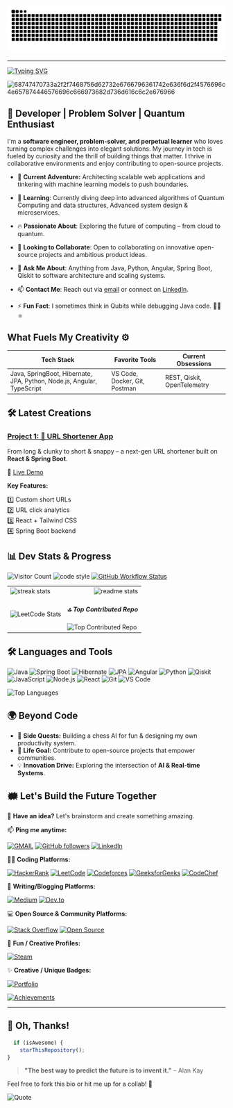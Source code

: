 [//]: # (# Welcome to My Digital Playground! 🚀)

![github-contribution-grid-snake](https://github.com/ImperviousDeveloper/ImperviousDeveloper/blob/output/github-contribution-grid-snake.svg)

---

[![Typing SVG](https://readme-typing-svg.demolab.com?font=Fira+Code&pause=5&color=6A5ACD&width=720&lines=Hi,+I'm+Rajan+Sharma.;I+am+currently+working+as+a+Full-Stack+Developer)](https://git.io/typing-svg)

![68747470733a2f2f7468756d62732e6766796361742e636f6d2f4576696c4e657874446576696c666973682d736d616c6c2e676966](https://user-images.githubusercontent.com/89845641/220167426-0c5f630e-6d56-4617-9775-71c2bd025b4f.gif)

<!-- ## 👋 Hey, I’m Rajan – aka iAmRajan 🧑‍💻 -->

<!-- ## Bringing Web solutions to life with creativity, technical excellence, and attention to detail, ensuring security, scalability, and maintainability. -->


## **🚀 Developer | Problem Solver | Quantum Enthusiast**

I'm a **software engineer, problem-solver, and perpetual learner** who loves turning complex challenges into elegant solutions. My journey in tech is fueled by curiosity and the thrill of building things that matter. I thrive in collaborative environments and enjoy contributing to open-source projects.

- 🔭 **Current Adventure:** Architecting scalable web applications and tinkering with machine learning models to push boundaries.

- 🌱 **Learning**: Currently diving deep into advanced algorithms of Quantum Computing and data structures, Advanced system design & microservices.

- 🔥 **Passionate About**: Exploring the future of computing – from cloud to quantum.

- 👯 **Looking to Collaborate**: Open to collaborating on innovative open-source projects and ambitious product ideas.

- 💬 **Ask Me About**: Anything from Java, Python, Angular, Spring Boot, Qiskit to software architecture and scaling systems.

- 📫 **Contact Me**: Reach out via [email](mailto:mr.sharmajeerajan@gmail.com) or connect on [LinkedIn](https://www.linkedin.com/in/rajan-kumar-sharma-709a17229/).

<!-- - ⚡ **Fun Fact**: I'm an avid chess player and enjoy solving complex puzzles in my free time. -->

- ⚡ **Fun Fact**: I sometimes think in Qubits while debugging Java code. 🧑‍💻⚛️


## What Fuels My Creativity ⚙️

| Tech Stack | Favorite Tools | Current Obsessions |
|-----------|----------------|--------------------|
| Java, SpringBoot, Hibernate, JPA, Python, Node.js, Angular, TypeScript | VS Code, Docker, Git, Postman | REST, Qiskit, OpenTelemetry |

## 🛠️ Latest Creations

<!-- ## 🚀 Projects -->

### [Project 1: 🔗 URL Shortener App](https://github.com/ImperviousDeveloper/url-shortner-react)

<!-- An efficient and modern URL Shortener application built with **React + Spring Boot**. -->
From long & clunky to short & snappy – a next-gen URL shortener built on **React & Spring Boot**.

🔗 [Live Demo](https://imperviousdeveloper.github.io/url-shortner-react/)  

**Key Features:**

1️⃣ Custom short URLs  
2️⃣ URL click analytics  
3️⃣ React + Tailwind CSS  
4️⃣ Spring Boot backend

<!-- ### [Project 1: Awesome Web App](https://github.com/ImperviousDeveloper/awesome-web-app)
A scalable and responsive web application built with React and Node.js. -->

<!-- ### [Project 2: Machine Learning Model](https://github.com/ImperviousDeveloper/machine-learning-model)
An advanced machine learning model for predictive analysis using Python and TensorFlow. -->

<!-- ### [🚀 Interactive Web Platform](https://github.com/ImperviousDeveloper/awesome-web-app)
**Tech:** React, Node.js, PostgreSQL, GraphQL – Built to scale with real-time features. -->

<!-- ### [🧠 Predictive Analytics Model](https://github.com/ImperviousDeveloper/machine-learning-model)
**Tech:** Python, TensorFlow, Pandas – Harnessing data to drive smart decisions. -->

## 📊 Dev Stats & Progress

![Visitor Count](https://komarev.com/ghpvc/?username=ImperviousDeveloper&color=brightgreen)
![code style](https://img.shields.io/badge/code_style-prettier-ff69b4.svg?style=flat-square)
[![GitHub Workflow Status](https://img.shields.io/github/actions/workflow/status/platane/platane/main.yml?label=action&style=flat-square)](https://github.com/ImperviousDeveloper/ImperviousDeveloper/actions/workflows/snake-eating-contributions.yml)

[//]: # (![ImperviousDeveloper's GitHub stats]&#40;https://github-readme-stats.vercel.app/api?username=ImperviousDeveloper&show_icons=true&theme=radical&#41;)

[//]: # (Below code goes to td )
[//]: # (<img src="https://streak-stats.demolab.com?user=ImperviousDeveloper&theme=radical" alt="GitHub Streak" />)

<table>
  <tr>
    <td >
      <img src="https://github-readme-streak-stats-salesp07.vercel.app/?user=ImperviousDeveloper&count_private=true&theme=react&border_radius=10" alt="streak stats"/>
    </td>
    <td align="right">
      <img src="https://github-readme-stats-salesp07.vercel.app/api?username=ImperviousDeveloper&count_private=true&show_icons=true&theme=react&rank_icon=github&border_radius=10" alt="readme stats" />

[//]: # (      <img src="https://github-readme-stats.vercel.app/api?username=ImperviousDeveloper&&rank_icon=github&show_icons=true&theme=radical" alt="LeetCode Stats" />)

 </td>
  </tr>
<tr>
  <td>
<img src="https://leetcard.jacoblin.cool/ImperviousDeveloper?font=Dancing_Script&theme=dark&border_radius=10" alt="LeetCode Stats" />
</td>
<td>
<h5>🔝 Top Contributed Repo</h5>
<img src="https://github-contributor-stats.vercel.app/api?username=ImperviousDeveloper&limit=5&theme=react&combine_all_yearly_contributions=true&border_radius=10" alt="Top Contributed Repo" />
</td>
</tr>
</table>


[//]: # (![GitHub Activity Graph]&#40;https://github-readme-activity-graph.vercel.app/graph?username=ImperviousDeveloper&theme=react-dark&#41;)

## 🛠️ Languages and Tools

![Java](https://img.shields.io/badge/-Java-black?style=flat-square&logo=java)
![Spring Boot](https://img.shields.io/badge/-Spring%20Boot-black?style=flat-square&logo=springboot)
![Hibernate](https://img.shields.io/badge/-Hibernate-black?style=flat-square&logo=hibernate)
![JPA](https://img.shields.io/badge/-JPA-black?style=flat-square&logo=oracle)
![Angular](https://img.shields.io/badge/-Angular-black?style=flat-square&logo=angular)
![Python](https://img.shields.io/badge/-Python-black?style=flat-square&logo=python)
![Qiskit](https://img.shields.io/badge/-Qiskit-black?style=flat-square&logo=ibm)
![JavaScript](https://img.shields.io/badge/-JavaScript-black?style=flat-square&logo=javascript)
![Node.js](https://img.shields.io/badge/-Node.js-black?style=flat-square&logo=node.js)
![React](https://img.shields.io/badge/-React-black?style=flat-square&logo=react)
![Git](https://img.shields.io/badge/-Git-black?style=flat-square&logo=git)
![VS Code](https://img.shields.io/badge/-VS%20Code-black?style=flat-square&logo=visual-studio-code)

![Top Languages](https://github-readme-stats.vercel.app/api/top-langs/?username=ImperviousDeveloper&layout=compact&theme=tokyonight)

## 🌍 Beyond Code

- 🧩 **Side Quests:** Building a chess AI for fun & designing my own productivity system.
- 🎯 **Life Goal:** Contribute to open-source projects that empower communities.
- 💡 **Innovation Drive:** Exploring the intersection of **AI & Real-time Systems**.

<!-- ## 🗺️  Let's Build the Future Together -->
## 🗰️ Let's Build the Future Together

💬 **Have an idea?** Let's brainstorm and create something amazing.

📫 **Ping me anytime:** 

[![GMAIL](https://img.shields.io/static/v1.svg?label=send&message=anyQuery&color=red&logo=gmail&style=social)](mailto:mr.sharmajeerajan@gmail.com)
[![GitHub followers](https://img.shields.io/github/followers/ImperviousDeveloper?label=Follow&style=social)](https://github.com/ImperviousDeveloper)
[![LinkedIn](https://img.shields.io/badge/LinkedIn-Connect-blue?style=social&logo=linkedin)](https://www.linkedin.com/in/rajan-kumar-sharma-709a17229/)

🧑‍💻 **Coding Platforms:**

[![HackerRank](https://img.shields.io/badge/HackerRank-Profile-success?style=flat&logo=hackerrank)](https://www.hackerrank.com/mr_sharmajeeraj1)
[![LeetCode](https://img.shields.io/badge/LeetCode-Profile-orange?style=flat&logo=leetcode)](https://leetcode.com/SharmaRajan/)
[![Codeforces](https://img.shields.io/badge/Codeforces-Profile-blue?style=flat&logo=codeforces)](https://codeforces.com/profile/SharmaRajan)
[![GeeksforGeeks](https://img.shields.io/badge/GeeksforGeeks-Profile-darkgreen?style=flat&logo=geeksforgeeks)](https://www.geeksforgeeks.org/user/mrsharmajeerajan/)
[![CodeChef](https://img.shields.io/badge/CodeChef-Profile-brown?style=flat&logo=codechef)](https://www.codechef.com/users/impervious_dev)

📝 **Writing/Blogging Platforms:**

[![Medium](https://img.shields.io/badge/Medium-Read-black?style=flat&logo=medium)](https://medium.com/@mr.sharmajeerajan)
[![Dev.to](https://img.shields.io/badge/Dev.to-Profile-black?style=flat&logo=dev.to)](https://dev.to/iamrajan)

💻 **Open Source & Community Platforms:**

[![Stack Overflow](https://img.shields.io/badge/StackOverflow-Profile-FE7A16?style=flat&logo=stackoverflow)](https://stackoverflow.com/users/23333461/rajan-kumar-sharma)
[![Open Source](https://img.shields.io/badge/Open%20Source-Contributions-blue?style=flat&logo=github)](https://github.com/ImperviousDeveloper)

🎵 **Fun / Creative Profiles:**

<!-- [![Spotify](https://img.shields.io/badge/Spotify-Listen%20Now-1DB954?style=flat&logo=spotify)](https://open.spotify.com/user/your_spotify_username) -->
[![Steam](https://img.shields.io/badge/Steam-Profile-000?style=flat&logo=steam)](https://steamcommunity.com/profiles/76561199663028234/home)
<!-- [![YouTube](https://img.shields.io/badge/YouTube-Channel-red?style=flat&logo=youtube)](https://www.youtube.com/channel/your_channel_id) -->

✨ **Creative / Unique Badges:**

[![Portfolio](https://img.shields.io/badge/Portfolio-Visit-blueviolet?style=flat&logo=webflow)](https://sharmarajan.github.io/portfolio-app/)
<!-- [![Qiskit](https://img.shields.io/badge/Qiskit-Explorer-6929C4?style=flat&logo=ibm-quantum)](https://quantum-computing.ibm.com/users/iamrajansharma007@gmail.com) -->
<!-- [![Qiskit](https://img.shields.io/badge/Qiskit-Explorer-6929C4?style=flat&logo=ibm-quantum)](https://quantum.ibm.com/jobs/cy537qecw2k0008jsa9g) -->
[![Achievements](https://img.shields.io/badge/Achievements-Unlocked-yellow?style=flat&logo=star)](https://www.linkedin.com/in/rajan-kumar-sharma-709a17229/details/skills/)

---

[//]: # (### 🔝 Top Contributed Repo)
[//]: # (![]&#40;https://github-contributor-stats.vercel.app/api?username=ImperviousDeveloper&limit=5&theme=flat&combine_all_yearly_contributions=true&#41;)

## 🌟 Oh, Thanks!

```javascript
  if (isAwesome) {
    starThisRepository();
}
```

> **"The best way to predict the future is to invent it."** – Alan Kay

Feel free to fork this bio or hit me up for a collab! 🚀

![Quote](https://quotes-github-readme.vercel.app/api?type=horizontal&theme=radical)
